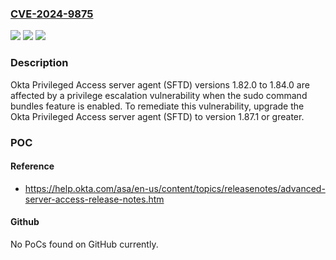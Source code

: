 ### [CVE-2024-9875](https://cve.mitre.org/cgi-bin/cvename.cgi?name=CVE-2024-9875)
![](https://img.shields.io/static/v1?label=Product&message=Okta%20Privileged%20Access%20Server%20Agent%20(SFTD)&color=blue)
![](https://img.shields.io/static/v1?label=Version&message=1.82.0%3C%201.84.0%20&color=brighgreen)
![](https://img.shields.io/static/v1?label=Vulnerability&message=CWE-20%20Improper%20Input%20Validation&color=brighgreen)

### Description

Okta Privileged Access server agent (SFTD) versions 1.82.0 to 1.84.0 are affected by a privilege escalation vulnerability when the sudo command bundles feature is enabled. To remediate this vulnerability, upgrade the Okta Privileged Access server agent (SFTD) to version 1.87.1 or greater.

### POC

#### Reference
- https://help.okta.com/asa/en-us/content/topics/releasenotes/advanced-server-access-release-notes.htm

#### Github
No PoCs found on GitHub currently.


